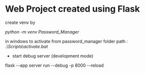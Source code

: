 <h1>Web Project created using Flask </h1>

<p> create venv by </p>
<p><i>python -m venv Password_Manager</i></p>
<p> in windows to activate from password_manager folder path : <i>.\Scripts\activate.bat</i></p>

* start debug server (development mode)
<p> flask --app server run --debug -p 8000 --reload </p>

